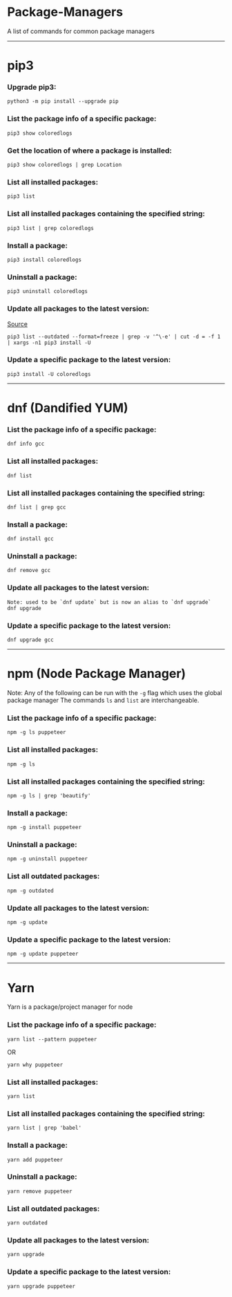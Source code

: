 # Package-Managers
A list of commands for common package managers

---
# pip3

### Upgrade pip3:
```
python3 -m pip install --upgrade pip
```

### List the package info of a specific package:
```
pip3 show coloredlogs
```

### Get the location of where a package is installed:
```
pip3 show coloredlogs | grep Location
```

### List all installed packages:
```
pip3 list
```

### List all installed packages containing the specified string:
```
pip3 list | grep coloredlogs
```

### Install a package:
```
pip3 install coloredlogs
```

### Uninstall a package:
```
pip3 uninstall coloredlogs
```

### Update all packages to the latest version:
[Source](https://stackoverflow.com/a/3452888/7487335)
```
pip3 list --outdated --format=freeze | grep -v '^\-e' | cut -d = -f 1  | xargs -n1 pip3 install -U
```

### Update a specific package to the latest version:
```
pip3 install -U coloredlogs
```

---

# dnf (Dandified YUM)

### List the package info of a specific package:
```
dnf info gcc
```

### List all installed packages:
```
dnf list
```

### List all installed packages containing the specified string:
```
dnf list | grep gcc
```

### Install a package:
```
dnf install gcc
```

### Uninstall a package:
```
dnf remove gcc
```

### Update all packages to the latest version:
```
Note: used to be `dnf update` but is now an alias to `dnf upgrade`
dnf upgrade
```

### Update a specific package to the latest version:
```
dnf upgrade gcc
```

---

# npm (Node Package Manager)

Note: Any of the following can be run with the `-g` flag which uses the global package manager
The commands `ls` and `list` are interchangeable.

### List the package info of a specific package:
```
npm -g ls puppeteer
```

### List all installed packages:
```
npm -g ls
```

### List all installed packages containing the specified string:
```
npm -g ls | grep 'beautify'
```

### Install a package:
```
npm -g install puppeteer
```

### Uninstall a package:
```
npm -g uninstall puppeteer
```

### List all outdated packages:
```
npm -g outdated
```

### Update all packages to the latest version:
```
npm -g update
```

### Update a specific package to the latest version:
```
npm -g update puppeteer
```

---

# Yarn
Yarn is a package/project manager for node

### List the package info of a specific package:
```
yarn list --pattern puppeteer
```
OR
```
yarn why puppeteer
```

### List all installed packages:
```
yarn list
```

### List all installed packages containing the specified string:
```
yarn list | grep 'babel'
```

### Install a package:
```
yarn add puppeteer
```

### Uninstall a package:
```
yarn remove puppeteer
```

### List all outdated packages:
```
yarn outdated
```

### Update all packages to the latest version:
```
yarn upgrade
```

### Update a specific package to the latest version:
```
yarn upgrade puppeteer
```
